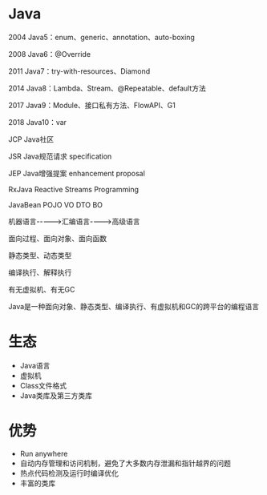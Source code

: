 # Java

2004  Java5：enum、generic、annotation、auto-boxing

2008  Java6：@Override

2011  Java7：try-with-resources、Diamond

2014  Java8：Lambda、Stream、@Repeatable、default方法

2017  Java9：Module、接口私有方法、FlowAPI、G1

2018  Java10：var

JCP   Java社区

JSR   Java规范请求  specification 

JEP   Java增强提案  enhancement proposal

RxJava   Reactive Streams Programming

JavaBean  POJO  VO  DTO BO

机器语言----->汇编语言---->高级语言

面向过程、面向对象、面向函数

静态类型、动态类型

编译执行、解释执行

有无虚拟机、有无GC

Java是一种面向对象、静态类型、编译执行、有虚拟机和GC的跨平台的编程语言

# 生态

* Java语言
* 虚拟机
* Class文件格式
* Java类库及第三方类库

# 优势

* Run anywhere
* 自动内存管理和访问机制，避免了大多数内存泄漏和指针越界的问题
* 热点代码检测及运行时编译优化
* 丰富的类库
